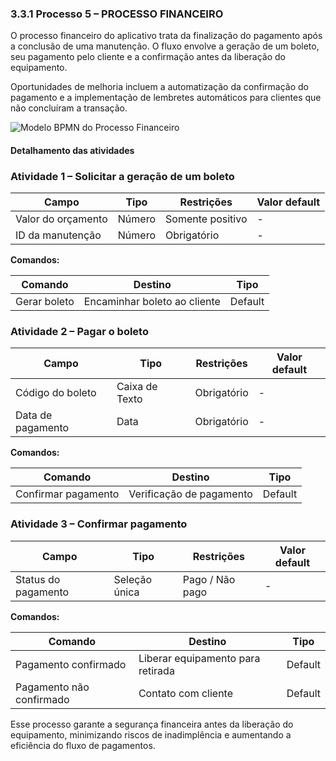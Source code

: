 ### 3.3.1 Processo 5 – PROCESSO FINANCEIRO

O processo financeiro do aplicativo trata da finalização do pagamento após a conclusão de uma manutenção. O fluxo envolve a geração de um boleto, seu pagamento pelo cliente e a confirmação antes da liberação do equipamento.

Oportunidades de melhoria incluem a automatização da confirmação do pagamento e a implementação de lembretes automáticos para clientes que não concluíram a transação.

![Modelo BPMN do Processo Financeiro](/docs/images/images/processoFinanceiroBPMN.png "Modelo BPMN do Processo Financeiro.")

#### Detalhamento das atividades

### Atividade 1 – Solicitar a geração de um boleto

| **Campo**          | **Tipo**        | **Restrições**       | **Valor default** |
|--------------------|----------------|----------------------|-------------------|
| Valor do orçamento | Número         | Somente positivo     | -                 |
| ID da manutenção  | Número         | Obrigatório         | -                 |

**Comandos:**

| **Comando**     | **Destino**                     | **Tipo**   |
|---------------|--------------------------------|-----------|
| Gerar boleto  | Encaminhar boleto ao cliente | Default   |

### Atividade 2 – Pagar o boleto

| **Campo**         | **Tipo**        | **Restrições**       | **Valor default** |
|------------------|----------------|----------------------|-------------------|
| Código do boleto | Caixa de Texto | Obrigatório         | -                 |
| Data de pagamento | Data         | Obrigatório         | -                 |

**Comandos:**

| **Comando**        | **Destino**                | **Tipo**   |
|-------------------|---------------------------|-----------|
| Confirmar pagamento | Verificação de pagamento | Default   |

### Atividade 3 – Confirmar pagamento

| **Campo**            | **Tipo**         | **Restrições**      | **Valor default** |
|---------------------|-----------------|---------------------|-------------------|
| Status do pagamento | Seleção única   | Pago / Não pago    | -                 |

**Comandos:**

| **Comando**                | **Destino**                         | **Tipo**   |
|----------------------------|-----------------------------------|-----------|
| Pagamento confirmado       | Liberar equipamento para retirada | Default   |
| Pagamento não confirmado   | Contato com cliente               | Default   |

Esse processo garante a segurança financeira antes da liberação do equipamento, minimizando riscos de inadimplência e aumentando a eficiência do fluxo de pagamentos.
